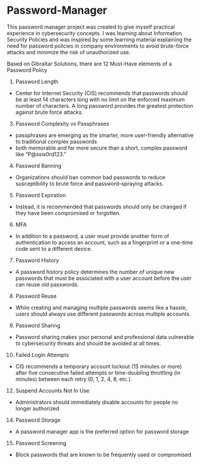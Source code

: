 # Password-Manager
This password manager project was created to give myself practical experience in cybersecurity concepts. I was learning about Information Security Policies and was inspired by some learning material explaining the need for password policies in company environments to avoid brute-force attacks and minimize the risk of unauthorized use.

Based on Gibraltar Solutions, there are 12 Must-Have elements of a Password Policy

1) Password Length
  - Center for Internet Security (CIS) recommends that passwords should be at least 14 characters long with no limit on the      enforced maximum number of characters. A long password provides the greatest protection against brute force attacks.
3) Password Complexity vs Passphrases
  - passphrases are emerging as the smarter, more user-friendly alternative to traditional complex passwords
  - both memorable and far more secure than a short, complex password like “P@ssw0rd123.”
4) Password Banning
  - Organizations should ban common bad passwords to reduce susceptibility to brute force and password-spraying attacks.
5) Password Expiration
  - Instead, it is recommended that passwords should only be changed if they have been compromised or forgotten. 
6) MFA
  - In addition to a password, a user must provide another form of authentication to access an account, such as a fingerprint      or a one-time code sent to a different device.
7) Password History
  - A password history policy determines the number of unique new passwords that must be associated with a user account before     the user can reuse old passwords.
8) Password Reuse
  - While creating and managing multiple passwords seems like a hassle, users should always use different passwords across         multiple accounts.
9) Password Sharing
  - Password sharing makes your personal and professional data vulnerable to cybersecurity threats and should be avoided at        all times.
10) Failed Login Attempts
  - CIS recommends a temporary account lockout (15 minutes or more) after five consecutive failed attempts or time-doubling        throttling (in minutes) between each retry (0, 1, 2, 4, 8, etc.).
12) Suspend Accounts Not In Use
  - Administrators should immediately disable accounts for people no longer authorized
14) Password Storage
  - A password manager app is the preferred option for password storage
15) Password Screening
  - Block passwords that are known to be frequently used or compromised
